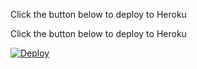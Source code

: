 Click the button below to deploy to Heroku

Click the button below to deploy to Heroku

[![Deploy](https://www.herokucdn.com/deploy/button.png)](https://heroku.com/deploy)
